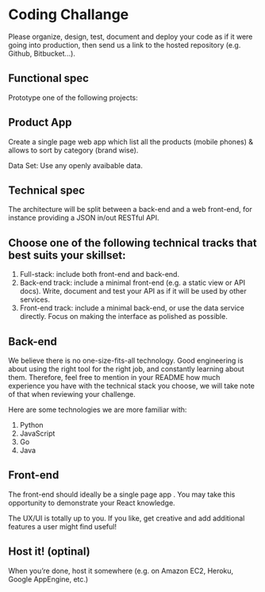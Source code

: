 # Coding Challange #
Please organize, design, test, document and deploy your code as if it were going into production, then send us a link to the hosted repository (e.g. Github, Bitbucket...).

## Functional spec ##
Prototype one of the following projects:

## Product App ##
Create a single page web app which list all the products (mobile phones)  & allows to sort by category (brand wise). 

Data Set: Use any openly avaibable data. 

## Technical spec ##
The architecture will be split between a back-end and a web front-end, for instance providing a JSON in/out RESTful API. 

## Choose one of the following technical tracks that best suits your skillset: ##

1. Full-stack: include both front-end and back-end.
2. Back-end track: include a minimal front-end (e.g. a static view or API docs). Write, document and test your API as if it will be used by other services.
3. Front-end track: include a minimal back-end, or use the data service directly. Focus on making the interface as polished as possible.

## Back-end ##
We believe there is no one-size-fits-all technology. Good engineering is about using the right tool for the right job, and constantly learning about them. Therefore, feel free to mention in your README how much experience you have with the technical stack you choose, we will take note of that when reviewing your challenge.

Here are some technologies we are more familiar with:

1. Python
2. JavaScript
3. Go
4. Java


## Front-end ##
The front-end should ideally be a single page app . You may take this opportunity to demonstrate your React knowledge.

The UX/UI is totally up to you. If you like, get creative and add additional features a user might find useful!

## Host it! (optinal) ##
When you’re done, host it somewhere (e.g. on Amazon EC2, Heroku, Google AppEngine, etc.)
